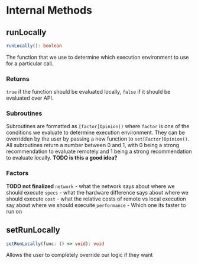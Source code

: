 # Internal Methods

## runLocally
```ts
runLocally(): boolean
```
The function that we use to determine which execution environment to use for a particular call. 

### Returns
`true` if the function should be evaluated locally, `false` if it should be evaluated over API.

### Subroutines
Subroutines are formatted as `[factor]Opinion()` where `factor` is one of the conditions we evaluate to determine execution environment.
They can be overridden by the user by passing a new function to `set[Factor]Opinion()`. All subroutines return a number between 0 and 1, with 0 being a strong recommendation to evaluate remotely and 1 being a strong recommendation to evaluate locally.
**TODO is this a good idea?**

### Factors
**TODO not finalized**
`network` - what the network says about where we should execute
`specs` - what the hardware difference says about where we should execute
`cost` - what the relative costs of remote vs local execution say about where we should execuite
`performance` - Which one its faster to run on

## setRunLocally
```ts
setRunLocally(func: () => void): void
```
Allows the user to completely override our logic if they want